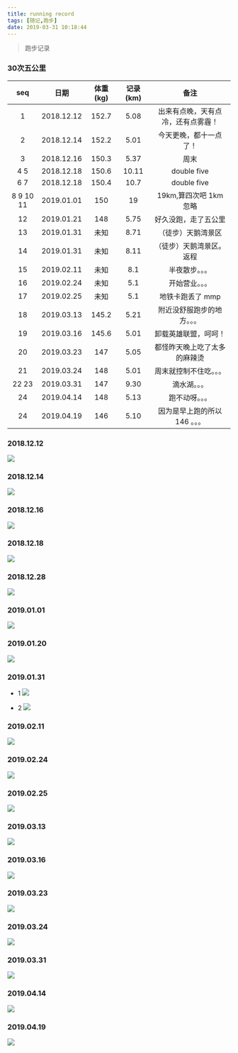 ```yaml
---
title: running record
tags: [随记,跑步]
date: 2019-03-31 10:18:44
---
```


> 跑步记录


### 30次五公里

|seq |        日期           |  体重(kg)| 记录(km) |       备注   |
|:---: |            :---:          | :---------: |   :----------:| :----------:|
|1     | 2018.12.12     |   152.7    |  5.08          | 出来有点晚，天有点冷，还有点雾霾！ | 
|2      | 2018.12.14     |   152.2    |  5.01          | 今天更晚，都十一点了！ | 
|3      | 2018.12.16     |   150.3    |  5.37          | 周末 | 
| 4 5  | 2018.12.18     |   150.6    |  10.11        | double five| 
| 6 7  |2018.12.18     |   150.4    |  10.7           | double five| 
| 8 9 10 11 |2019.01.01     |   150    |  19           | 19km,算四次吧 1km 忽略| 
| 12 |2019.01.21     |   148    |  5.75           | 好久没跑，走了五公里| 
| 13 |2019.01.31     |   未知    |  8.71          | （徒步）天鹅湾景区| 
| 14 |2019.01.31     |   未知    |  8.11           |（徒步）天鹅湾景区。返程 | 
| 15 |2019.02.11     |   未知   |  8.1           | 半夜散步。。。| 
| 16 |2019.02.24     |   未知   |  5.1           | 开始营业。。。| 
| 17 |2019.02.25     |   未知   |  5.1           | 地铁卡跑丢了 mmp| 
| 18 |2019.03.13     |   145.2   |  5.21           | 附近没舒服跑步的地方。。。| 
| 19 |2019.03.16     |   145.6   |  5.01           | 卸载英雄联盟，呵呵！| 
| 20 |2019.03.23     |   147   |  5.05           | 都怪昨天晚上吃了太多的麻辣烫| 
| 21 |2019.03.24     |   148   |  5.01           | 周末就控制不住吃。。。| 
| 22 23 |2019.03.31     |   147   |  9.30           | 滴水湖。。。| 
| 24 |2019.04.14     |   148   |  5.13           | 跑不动呀。。。| 
| 24 |2019.04.19     |   146   |  5.10           | 因为是早上跑的所以 146 。。。| 

<!--more-->

### 2018.12.12

![](https://beer-1256523277.cos.ap-shanghai.myqcloud.com/keep/2018.12.12.jpg)


### 2018.12.14

![](https://beer-1256523277.cos.ap-shanghai.myqcloud.com/keep/2018.12.14.jpg)


### 2018.12.16
![](https://beer-1256523277.cos.ap-shanghai.myqcloud.com/keep/2018.12.16.jpg)

### 2018.12.18
![](https://beer-1256523277.cos.ap-shanghai.myqcloud.com/keep/2018.12.18.jpg)


### 2018.12.28
![](https://beer-1256523277.cos.ap-shanghai.myqcloud.com/keep/20181228.jpg)

### 2019.01.01
![](https://beer-1256523277.cos.ap-shanghai.myqcloud.com/keep/20190101124655.jpg)


### 2019.01.20
![](https://beer-1256523277.cos.ap-shanghai.myqcloud.com/blog/201901211022.jpg)


### 2019.01.31
- 1
![](https://beer-1256523277.cos.ap-shanghai.myqcloud.com/keep/2019013101.jpg
)

- 2
![](https://beer-1256523277.cos.ap-shanghai.myqcloud.com/keep/2019013102.jpg
)

### 2019.02.11
![](https://beer-1256523277.cos.ap-shanghai.myqcloud.com/keep/20190211.jpg)

### 2019.02.24
![](https://beer-1256523277.cos.ap-shanghai.myqcloud.com/beer/keep/2019_02_24.jpg
)

### 2019.02.25
![](https://beer-1256523277.cos.ap-shanghai.myqcloud.com/beer/keep/2019.02.25.png
)

### 2019.03.13

![](https://beer-1256523277.cos.ap-shanghai.myqcloud.com/blog/keep/2019_03_13.jpeg
)

### 2019.03.16

![](https://beer-1256523277.cos.ap-shanghai.myqcloud.com/beer/blog/running_record_20190316.png
)

### 2019.03.23
![](https://beer-1256523277.cos.ap-shanghai.myqcloud.com/beer/blog/keep/2019_03_23.png
)

### 2019.03.24

![](https://beer-1256523277.cos.ap-shanghai.myqcloud.com/beer/blog/keep/2019_03_24.png
)

### 2019.03.31
![](https://beer-1256523277.cos.ap-shanghai.myqcloud.com/beer/blog/20190331.jpeg
)

### 2019.04.14
![](https://beer-1256523277.cos.ap-shanghai.myqcloud.com/beer/blog/20190414.jpeg
)

### 2019.04.19
![](https://beer-1256523277.cos.ap-shanghai.myqcloud.com/beer/blog/20190419.jpeg
)